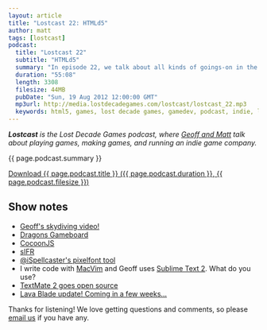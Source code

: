 ```yaml
---
layout: article
title: "Lostcast 22: HTMLd5"
author: matt
tags: [lostcast]
podcast:
  title: "Lostcast 22"
  subtitle: "HTMLd5"
  summary: "In episode 22, we talk about all kinds of goings-on in the HTML5 games space, including the Dragons Gameboard kickstarter, and the tools used to make HTML5 games. Don’t forget to comment if you want Geoff to blog more!"
  duration: "55:08"
  length: 3308
  filesize: 44MB
  pubDate: "Sun, 19 Aug 2012 12:00:00 GMT"
  mp3url: http://media.lostdecadegames.com/lostcast/lostcast_22.mp3
  keywords: html5, games, lost decade games, gamedev, podcast, indie, lostcast
---
```

_**Lostcast** is the Lost Decade Games podcast, where [Geoff and Matt](/about/) talk about playing games, making games, and running an indie game company._

{{ page.podcast.summary }}

<a class="download-podcast" href="{{ page.podcast.mp3url }}">
	Download {{ page.podcast.title }} ({{ page.podcast.duration }}, {{ page.podcast.filesize }})
</a>

## Show notes

* [Geoff's skydiving video!](http://www.youtube.com/watch?v=rjb3gYeilL4)
* [Dragons Gameboard](http://www.kickstarter.com/projects/1054533542/dragons-gameboard)
* [CocoonJS](http://ludei.com/tech/cocoonjs)
* [sIFR](http://www.mikeindustries.com/blog/sifr)
* [@iSpellcaster's pixelfont tool](https://twitter.com/iSpellcaster/status/234033898663854081)
* I write code with [MacVim](http://code.google.com/p/macvim/) and Geoff uses [Sublime Text 2](http://www.sublimetext.com/2). What do you use?
* [TextMate 2 goes open source](http://blog.macromates.com/2012/textmate-2-at-github/)
* [Lava Blade update! Coming in a few weeks…](http://lavablade.com/)

Thanks for listening! We love getting questions and comments, so please [email us](mailto:hello@lostdecadegames.com) if you have any.
